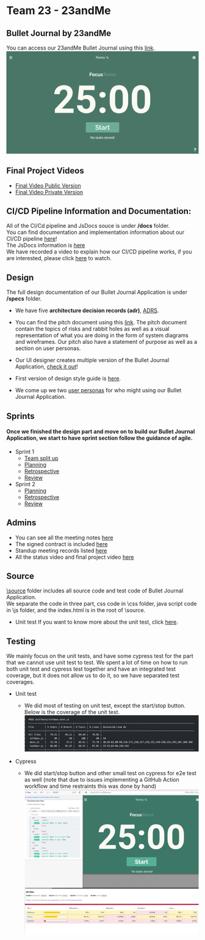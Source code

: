 # Team 23 - 23andMe

## Bullet Journal by 23andMe
You can access our 23andMe Bullet Journal using this [link](https://zvidmarb.github.io/cse110-w21-group23/).<br>
![Here is a preview of our application's homepage](https://github.com/zvidmarb/cse110-w21-group23/blob/master/docs/media/pomoScreenShot.png)

## Final Project Videos
- [Final Video Public Version](link_here)
- [Final Video Private Version](link_here)

## CI/CD Pipeline Information and Documentation:
All of the CI/Cd pipeline and JsDocs souce is under **/docs** folder.\
You can find documentation and implementation information about our CI/CD pipeline [here](https://github.com/zvidmarb/cse110-w21-group23/blob/master/docs/cicd/index.md)!\
The JsDocs information is [here](https://zvidmarb.github.io/cse110-w21-group23/docs/jsdocs/global.html#changeButtonText)\
We have recorded a video to explain how our CI/CD pipeline works, if you are interested, please click [here](https://youtu.be/PCaQwrHsKXg) to watch.

## Design

The full design documentation of our Bullet Journal Application is under **/specs** folder.

- We have five **architecture decision records (adr)**,  [ADRS](https://github.com/zvidmarb/cse110-w21-group23/tree/master/specs/adrs).

- You can find the pitch document using this [link](https://github.com/zvidmarb/cse110-w21-group23/blob/master/specs/pitch/Pomodoro%20Pitch.pdf). The pitch document contain the topics of risks and rabbit holes as well as a visual representation of what you are doing in the form of system diagrams and wireframes. Our pitch also have a statement of purpose as well as a section on user personas. 

- Our UI designer creates multiple version of the Bullet Journal Application, [check it out](https://github.com/zvidmarb/cse110-w21-group23/tree/master/specs/interface)!

- First version of design style guide is [here](https://github.com/zvidmarb/cse110-w21-group23/blob/master/specs/style/DesignGuidev1.pdf).

- We come up we two [user personas](https://github.com/zvidmarb/cse110-w21-group23/tree/master/specs/users) for who might using our Bullet Journal Application.

## Sprints
#### Once we finished the design part and move on to build our Bullet Journal Application, we start to have sprint section follow the guidance of agile.
- Sprint 1
  - [Team split up](https://github.com/zvidmarb/cse110-w21-group23/blob/master/admin/meetings/020921-sprint1TeamSplitUp.md)
  - [Planning](https://github.com/zvidmarb/cse110-w21-group23/blob/master/admin/meetings/021121-sprint1Planning.md)
  - [Retrospective](https://github.com/zvidmarb/cse110-w21-group23/blob/master/admin/meetings/021821-retrospective1.md)
  - [Review](https://github.com/zvidmarb/cse110-w21-group23/blob/master/admin/meetings/021821-sprint-1-review.md)
- Sprint 2
  - [Planning](https://github.com/zvidmarb/cse110-w21-group23/blob/master/admin/meetings/022121-sprint2Planning.md)
  - [Retrospective](https://github.com/zvidmarb/cse110-w21-group23/blob/master/admin/meetings/030521-retrospective2.md)
  - [Review](https://github.com/zvidmarb/cse110-w21-group23/blob/master/admin/meetings/030821-sprint-2-review.md)

## Admins
- You can see all the meeting notes [here](https://github.com/zvidmarb/cse110-w21-group23/tree/master/admin/meetings)
- The signed contract is included [here](https://github.com/zvidmarb/cse110-w21-group23/tree/master/admin/misc)
- Standup meeting records listed [here](https://github.com/zvidmarb/cse110-w21-group23/tree/master/admin/standup)
- All the status video and final project video [here](https://github.com/zvidmarb/cse110-w21-group23/tree/master/admin/videos)
## Source 
[\source](https://github.com/zvidmarb/cse110-w21-group23/tree/master/source) folder includes all source code and test code of Bullet Journal Application.\
We separate the code in three part, css code in \css folder, java script code in \js folder, and the index.html is in the root of \source.

- Unit test
If you want to know more about the unit test, click [here](https://github.com/zvidmarb/cse110-w21-group23/tree/master/source/unitTests).


## Testing
We mainly focus on the unit tests, and have some cypress test for the part that we cannot use unit test to test. We spent a lot of time on how to run both unit test and cypress test together and have an integrated test coverage, but it does not allow us to do it, so we have separated test coverages.
- Unit test
  - We did most of testing on unit test, except the start/stop button. Below is the coverage of the unit test.\
   ![pomoLayout](https://github.com/zvidmarb/cse110-w21-group23/blob/master/docs/media/unitTest.png)

- Cypress
  - We did start/stop button and other small test on cypress for e2e test as well (note that due to issues implementing a GitHub Action workflow and time restraints this was done by hand)
  ![pomoLayout](https://github.com/zvidmarb/cse110-w21-group23/blob/master/docs/media/cypresstest.png)
  ![pomoLayout](https://github.com/zvidmarb/cse110-w21-group23/blob/master/docs/media/cypressCoverage.jpeg)
